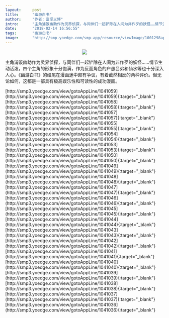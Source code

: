 ```yaml
---
layout:     post
title:      "幽游白书"
author:     "作者：富坚义博"
intro:      "主角浦饭幽助作为灵界侦探，与同伴们一起铲除在人间为非作歹的妖怪……情节生动活泼，四个主角的形象十分饱满，作为反面角色的户愚吕弟和仙水等也十分深入人心。《幽游白书》的结尾在漫画迷中颇有争议，有着截然相反的两种评价。但无论如何，这都是一部具有极高娱乐性和可读性的成功漫画。"
date:       "2018-02-14 16:56:55"
tags:       "幽游白书"
image:      "http://smp.yoedge.com/smp-app/resource/viewImage/1001298appline.png"
---
```

<div style="text-align: center">
<p><img src="http://smp.yoedge.com/smp-app/resource/viewImage/1001298appline.png"/></p>
</div>
<p class="post-meta">
<span>主角浦饭幽助作为灵界侦探，与同伴们一起铲除在人间为非作歹的妖怪……情节生动活泼，四个主角的形象十分饱满，作为反面角色的户愚吕弟和仙水等也十分深入人心。《幽游白书》的结尾在漫画迷中颇有争议，有着截然相反的两种评价。但无论如何，这都是一部具有极高娱乐性和可读性的成功漫画。</span>
</p>
[http://smp3.yoedge.com/view/gotoAppLine/1041059](http://smp3.yoedge.com/view/gotoAppLine/1041059){:target="_blank"}
[http://smp3.yoedge.com/view/gotoAppLine/1041058](http://smp3.yoedge.com/view/gotoAppLine/1041058){:target="_blank"}
[http://smp3.yoedge.com/view/gotoAppLine/1041057](http://smp3.yoedge.com/view/gotoAppLine/1041057){:target="_blank"}
[http://smp3.yoedge.com/view/gotoAppLine/1041055](http://smp3.yoedge.com/view/gotoAppLine/1041055){:target="_blank"}
[http://smp3.yoedge.com/view/gotoAppLine/1041054](http://smp3.yoedge.com/view/gotoAppLine/1041054){:target="_blank"}
[http://smp3.yoedge.com/view/gotoAppLine/1041053](http://smp3.yoedge.com/view/gotoAppLine/1041053){:target="_blank"}
[http://smp3.yoedge.com/view/gotoAppLine/1041050](http://smp3.yoedge.com/view/gotoAppLine/1041050){:target="_blank"}
[http://smp3.yoedge.com/view/gotoAppLine/1041049](http://smp3.yoedge.com/view/gotoAppLine/1041049){:target="_blank"}
[http://smp3.yoedge.com/view/gotoAppLine/1041048](http://smp3.yoedge.com/view/gotoAppLine/1041048){:target="_blank"}
[http://smp3.yoedge.com/view/gotoAppLine/1041047](http://smp3.yoedge.com/view/gotoAppLine/1041047){:target="_blank"}
[http://smp3.yoedge.com/view/gotoAppLine/1041046](http://smp3.yoedge.com/view/gotoAppLine/1041046){:target="_blank"}
[http://smp3.yoedge.com/view/gotoAppLine/1041045](http://smp3.yoedge.com/view/gotoAppLine/1041045){:target="_blank"}
[http://smp3.yoedge.com/view/gotoAppLine/1041044](http://smp3.yoedge.com/view/gotoAppLine/1041044){:target="_blank"}
[http://smp3.yoedge.com/view/gotoAppLine/1041043](http://smp3.yoedge.com/view/gotoAppLine/1041043){:target="_blank"}
[http://smp3.yoedge.com/view/gotoAppLine/1041042](http://smp3.yoedge.com/view/gotoAppLine/1041042){:target="_blank"}
[http://smp3.yoedge.com/view/gotoAppLine/1041041](http://smp3.yoedge.com/view/gotoAppLine/1041041){:target="_blank"}
[http://smp3.yoedge.com/view/gotoAppLine/1041040](http://smp3.yoedge.com/view/gotoAppLine/1041040){:target="_blank"}
[http://smp3.yoedge.com/view/gotoAppLine/1041039](http://smp3.yoedge.com/view/gotoAppLine/1041039){:target="_blank"}
[http://smp3.yoedge.com/view/gotoAppLine/1041038](http://smp3.yoedge.com/view/gotoAppLine/1041038){:target="_blank"}
[http://smp3.yoedge.com/view/gotoAppLine/1041037](http://smp3.yoedge.com/view/gotoAppLine/1041037){:target="_blank"}
[http://smp3.yoedge.com/view/gotoAppLine/1041036](http://smp3.yoedge.com/view/gotoAppLine/1041036){:target="_blank"}


